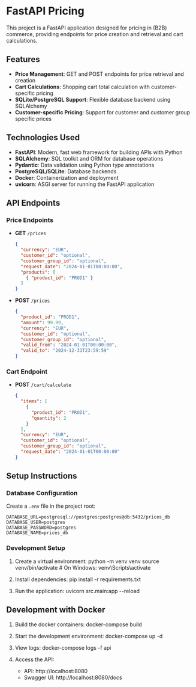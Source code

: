 # FastAPI Pricing

This project is a FastAPI application designed for pricing in (B2B) commerce, providing endpoints for price creation and retrieval and cart calculations.

## Features

- **Price Management**: GET and POST endpoints for price retrieval and creation
- **Cart Calculations**: Shopping cart total calculation with customer-specific pricing
- **SQLite/PostgreSQL Support**: Flexible database backend using SQLAlchemy
- **Customer-specific Pricing**: Support for customer and customer group specific prices

## Technologies Used

- **FastAPI**: Modern, fast web framework for building APIs with Python
- **SQLAlchemy**: SQL toolkit and ORM for database operations
- **Pydantic**: Data validation using Python type annotations
- **PostgreSQL/SQLite**: Database backends
- **Docker**: Containerization and deployment
- **uvicorn**: ASGI server for running the FastAPI application

## API Endpoints

### Price Endpoints
- **GET** `/prices`
  ```json
  {
    "currency": "EUR",
    "customer_id": "optional",
    "customer_group_id": "optional",
    "request_date": "2024-01-01T00:00:00",
    "products": [
      { "product_id": "PROD1" }
    ]
  }
  ```

- **POST** `/prices`
  ```json
  {
    "product_id": "PROD1",
    "amount": 99.99,
    "currency": "EUR",
    "customer_id": "optional",
    "customer_group_id": "optional",
    "valid_from": "2024-01-01T00:00:00",
    "valid_to": "2024-12-31T23:59:59"
  }
  ```

### Cart Endpoint
- **POST** `/cart/calculate`
  ```json
  {
    "items": [
      {
        "product_id": "PROD1",
        "quantity": 2
      }
    ],
    "currency": "EUR",
    "customer_id": "optional",
    "customer_group_id": "optional",
    "request_date": "2024-01-01T00:00:00"
  }
  ```

## Setup Instructions

### Database Configuration

Create a `.env` file in the project root:
```env
DATABASE_URL=postgresql://postgres:postgres@db:5432/prices_db
DATABASE_USER=postgres
DATABASE_PASSWORD=postgres
DATABASE_NAME=prices_db
```

### Development Setup
1. Create a virtual environment:
   python -m venv venv
   source venv/bin/activate  # On Windows: venv\Scripts\activate

2. Install dependencies:
   pip install -r requirements.txt

3. Run the application:
   uvicorn src.main:app --reload

## Development with Docker
1. Build the docker containers:
   docker-compose build

2. Start the development environment:
   docker-compose up -d

3. View logs:
   docker-compose logs -f api

4. Access the API:
   - API: http://localhost:8080
   - Swagger UI: http://localhost:8080/docs
